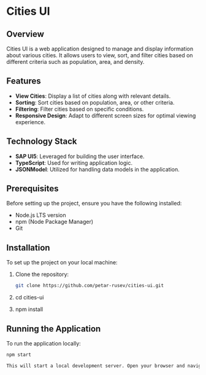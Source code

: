 # Cities UI

## Overview
Cities UI is a web application designed to manage and display information about various cities. It allows users to view, sort, and filter cities based on different criteria such as population, area, and density.

## Features
- **View Cities**: Display a list of cities along with relevant details.
- **Sorting**: Sort cities based on population, area, or other criteria.
- **Filtering**: Filter cities based on specific conditions.
- **Responsive Design**: Adapt to different screen sizes for optimal viewing experience.

## Technology Stack
- **SAP UI5**: Leveraged for building the user interface.
- **TypeScript**: Used for writing application logic.
- **JSONModel**: Utilized for handling data models in the application.

## Prerequisites
Before setting up the project, ensure you have the following installed:
- Node.js LTS version
- npm (Node Package Manager)
- Git

## Installation
To set up the project on your local machine:

1. Clone the repository:

   ```sh
   git clone https://github.com/petar-rusev/cities-ui.git

2. cd cities-ui

3. npm install

## Running the Application
To run the application locally:

```sh
npm start

This will start a local development server. Open your browser and navigate to http://localhost:3000 to view the application.

